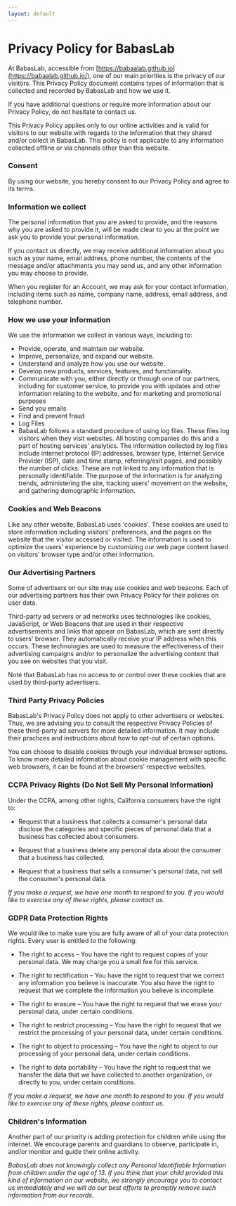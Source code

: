 ```yaml
---
layout: default
---
```


# Privacy Policy for BabasLab

At BabasLab, accessible from [https://babaalab.github.io](https://babaalab.github.io/), one of our main priorities is the privacy of our visitors. This Privacy Policy document contains types of information that is collected and recorded by BabasLab and how we use it.

If you have additional questions or require more information about our Privacy Policy, do not hesitate to contact us.

This Privacy Policy applies only to our online activities and is valid for visitors to our website with regards to the information that they shared and/or collect in BabasLab. This policy is not applicable to any information collected offline or via channels other than this website.

### Consent
By using our website, you hereby consent to our Privacy Policy and agree to its terms.

### Information we collect
The personal information that you are asked to provide, and the reasons why you are asked to provide it, will be made clear to you at the point we ask you to provide your personal information.

If you contact us directly, we may receive additional information about you such as your name, email address, phone number, the contents of the message and/or attachments you may send us, and any other information you may choose to provide.

When you register for an Account, we may ask for your contact information, including items such as name, company name, address, email address, and telephone number.

### How we use your information
We use the information we collect in various ways, including to:

- Provide, operate, and maintain our website.
- Improve, personalize, and expand our website.
- Understand and analyze how you use our website.
- Develop new products, services, features, and functionality.
- Communicate with you, either directly or through one of our partners, including for customer service, to provide you with updates and other information relating to the website, and for marketing and promotional purposes
- Send you emails
- Find and prevent fraud
- Log Files
- BabasLab follows a standard procedure of using log files. These files log visitors when they visit websites. All hosting companies do this and a part of hosting services' analytics. The information collected by log files include internet protocol (IP) addresses, browser type, Internet Service Provider (ISP), date and time stamp, referring/exit pages, and possibly the number of clicks. These are not linked to any information that is personally identifiable. The purpose of the information is for analyzing trends, administering the site, tracking users' movement on the website, and gathering demographic information.

### Cookies and Web Beacons
Like any other website, BabasLab uses 'cookies'. These cookies are used to store information including visitors' preferences, and the pages on the website that the visitor accessed or visited. The information is used to optimize the users' experience by customizing our web page content based on visitors' browser type and/or other information.

### Our Advertising Partners
Some of advertisers on our site may use cookies and web beacons. Each of our advertising partners has their own Privacy Policy for their policies on user data.

Third-party ad servers or ad networks uses technologies like cookies, JavaScript, or Web Beacons that are used in their respective advertisements and links that appear on BabasLab, which are sent directly to users' browser. They automatically receive your IP address when this occurs. These technologies are used to measure the effectiveness of their advertising campaigns and/or to personalize the advertising content that you see on websites that you visit.

Note that BabasLab has no access to or control over these cookies that are used by third-party advertisers.

### Third Party Privacy Policies
BabasLab's Privacy Policy does not apply to other advertisers or websites. Thus, we are advising you to consult the respective Privacy Policies of these third-party ad servers for more detailed information. It may include their practices and instructions about how to opt-out of certain options.

You can choose to disable cookies through your individual browser options. To know more detailed information about cookie management with specific web browsers, it can be found at the browsers' respective websites.

### CCPA Privacy Rights (Do Not Sell My Personal Information)
Under the CCPA, among other rights, California consumers have the right to:

- Request that a business that collects a consumer's personal data disclose the categories and specific pieces of personal data that a business has collected about consumers.

- Request that a business delete any personal data about the consumer that a business has collected.

- Request that a business that sells a consumer's personal data, not sell the consumer's personal data.

_If you make a request, we have one month to respond to you. If you would like to exercise any of these rights, please contact us._

### GDPR Data Protection Rights
We would like to make sure you are fully aware of all of your data protection rights. Every user is entitled to the following:

- The right to access – You have the right to request copies of your personal data. We may charge you a small fee for this service.

- The right to rectification – You have the right to request that we correct any information you believe is inaccurate. You also have the right to request that we complete the information you believe is incomplete.

- The right to erasure – You have the right to request that we erase your personal data, under certain conditions.

- The right to restrict processing – You have the right to request that we restrict the processing of your personal data, under certain conditions.

- The right to object to processing – You have the right to object to our processing of your personal data, under certain conditions.

- The right to data portability – You have the right to request that we transfer the data that we have collected to another organization, or directly to you, under certain conditions.

_If you make a request, we have one month to respond to you. If you would like to exercise any of these rights, please contact us._

### Children's Information
Another part of our priority is adding protection for children while using the internet. We encourage parents and guardians to observe, participate in, and/or monitor and guide their online activity.

_BabasLab does not knowingly collect any Personal Identifiable Information from children under the age of 13. If you think that your child provided this kind of information on our website, we strongly encourage you to contact us immediately and we will do our best efforts to promptly remove such information from our records._